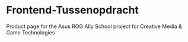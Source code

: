 # Frontend-Tussenopdracht
Product page for the Asus ROG Ally
School project for Creative Media & Game Technologies
